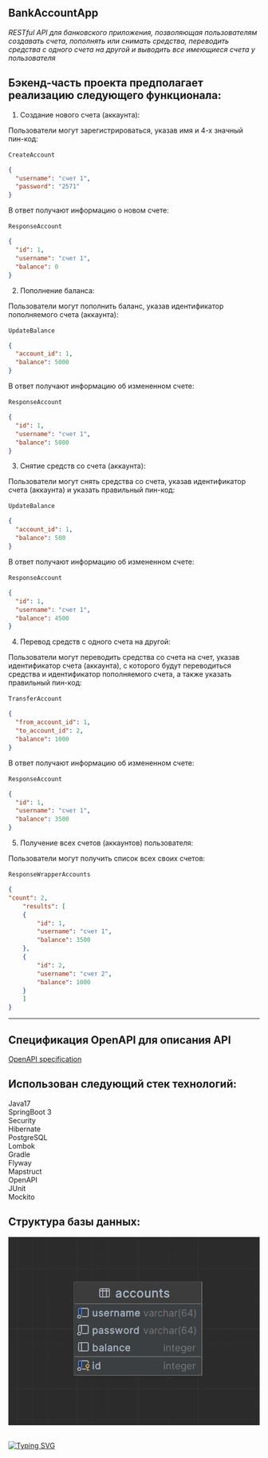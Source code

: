 ## BankAccountApp

*RESTful API для банковского приложения, позволяющая пользователям создавать счета, пополнять или снимать средства, переводить средства с одного счета на другой и выводить все имеющиеся счета у пользователя*

## Бэкенд-часть проекта предполагает реализацию следующего функционала: ##

1. Создание нового счета (аккаунта):
   
Пользователи могут зарегистрироваться, указав имя и 4-х значный пин-код:

`CreateAccount`
```json
{
  "username": "счет 1",
  "password": "2571"
}
```
В ответ получают информацию о новом счете:

`ResponseAccount`
```json
{
  "id": 1,
  "username": "счет 1",
  "balance": 0
}
```

2. Пополнение баланса:

Пользователи могут пополнить баланс, указав идентификатор пополняемого счета (аккаунта):

`UpdateBalance`
```json
{
  "account_id": 1,
  "balance": 5000
}
```
В ответ получают информацию об измененном счете:

`ResponseAccount`
```json
{
  "id": 1,
  "username": "счет 1",
  "balance": 5000
}
```

3. Снятие средств со счета (аккаунта):

Пользователи могут снять средства со счета, указав идентификатор счета (аккаунта) и указать правильный пин-код:

`UpdateBalance`
```json
{
  "account_id": 1,
  "balance": 500
}
```
В ответ получают информацию об измененном счете:

`ResponseAccount`
```json
{
  "id": 1,
  "username": "счет 1",
  "balance": 4500
}
```

4. Перевод средств с одного счета на другой:

Пользователи могут переводить средства со счета на счет, указав идентификатор счета (аккаунта), с которого будут переводиться средства и идентификатор пополняемого счета, а также указать правильный пин-код:

`TransferAccount`
```json
{
  "from_account_id": 1,
  "to_account_id": 2,
  "balance": 1000
}
```
В ответ получают информацию об измененном счете:

`ResponseAccount`
```json
{
  "id": 1,
  "username": "счет 1",
  "balance": 3500
}
```

5. Получение всех счетов (аккаунтов) пользователя:

Пользователи могут получить список всех своих счетов:

`ResponseWrapperAccounts`
```json
{
"count": 2,
    "results": [
    {
        "id": 1,
        "username": "счет 1",
        "balance": 3500
    },
    {
        "id": 2,
        "username": "счет 2",
        "balance": 1000
    }
    ]
}
```

---

## Спецификация OpenAPI для описания API ##

[OpenAPI specification](openapi.yaml "OpenAPI")

## Использован следующий стек технологий: ##

Java17\
SpringBoot 3\
Security\
Hibernate\
PostgreSQL\
Lombok\
Gradle\
Flyway\
Mapstruct\
OpenAPI\
JUnit\
Mockito

## Структура базы данных: ##

![](https://github.com/AlekseyPetkun/BankAccountApp/blob/master/screens/Схема%20БД.png)

##

[![Typing SVG](https://readme-typing-svg.herokuapp.com?color=%2336BCF7&lines=thank+you+for+your+attention)](https://git.io/typing-svg)
